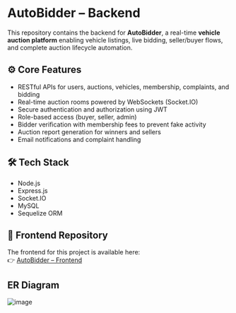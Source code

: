# AutoBidder – Backend

This repository contains the backend for **AutoBidder**, a real-time **vehicle auction platform** enabling vehicle listings, live bidding, seller/buyer flows, and complete auction lifecycle automation.

## ⚙️ Core Features
- RESTful APIs for users, auctions, vehicles, membership, complaints, and bidding
- Real-time auction rooms powered by WebSockets (Socket.IO)
- Secure authentication and authorization using JWT
- Role-based access (buyer, seller, admin)
- Bidder verification with membership fees to prevent fake activity
- Auction report generation for winners and sellers
- Email notifications and complaint handling

## 🛠️ Tech Stack
- Node.js
- Express.js
- Socket.IO
- MySQL
- Sequelize ORM

## 🔗 Frontend Repository
The frontend for this project is available here:  
👉 [AutoBidder – Frontend](https://github.com/M-Talha-Jabbar/AutoBidder-UI)

## ER Diagram
![image](https://github.com/user-attachments/assets/85f3efd0-6bad-4043-9b4e-b709b40b7bd5)

